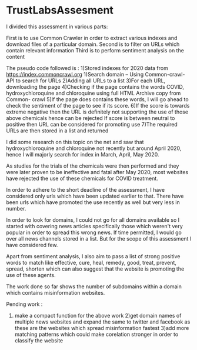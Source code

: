 # TrustLabsAssesment

I divided this assessment in various parts:

First is to use Common Crawler in order to extract various indexes and download files of a particular domain.
Second is to filter on URLs which contain relevant information
Third is to perform sentiment analysis on the content

The pseudo code followed is :
1)Stored indexes for 2020 data from https://index.commoncrawl.org 
1)Search domain – Using Common-crawl- API to search for URLs
2)Adding all URLs to a list
3)For each URL, downloading the page 
4)Checking if the page contains the words COVID, hydroxychloroquine and chloroquine using full HTML Archive copy from Common- crawl
5)If the page does contains these words, I will go ahead to check the sentiment of the page to see if its score. 
6)If the score is towards extreme negative then the URL is definitely not supporting the use of those above chemicals hence can be rejected
   If score is between neutral to positive then URL can be considered for promoting use
7)The required URLs are then stored in a list and returned

I did some research on this topic on the net and saw that hydroxychloroquine and chloroquine not recently but around April 2020, hence I will majorly search for index in March, April, May 2020. 

As studies for the trials of the chemicals were then performed and they were later proven to be ineffective and fatal after May 2020, most websites have rejected the use of these chemicals for COVID treatment. 

In order to adhere to the short deadline of the assessment, I have considered only urls which have been updated earlier to that. There have been urls which have promoted the use recently as well but very less in number.

In order to look for domains, I could not go for all domains available so I started with covering news articles specifically those which weren't very popular in order to spread this wrong news. If time permitted, I would go over all news channels stored in a list. But for the scope of this assessment I have considered few.

Apart from sentiment analysis, I also aim to pass a list of strong positive words to match like effective, cure, heal, remedy, good, treat, prevent, spread, shorten which can also suggest that the website is promoting the use of these agents.

The work done so far shows the number of subdomains within a domain which contains misinformation websites.

Pending work : 
1) make a compact function for the above work 
2)get domain names of multiple news websites  and expand the same to twitter and facebook as these are the websites which spread misinformation fastest
3)add more matching patterns which could make corelation stronger in order to classify the website 
